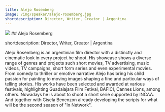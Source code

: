 ```yaml
---
title: Alejo Rosemberg
image: /img/speaker/alejo-rosemberg.jpg
shortdescription: Director, Writer, Creator | Argentina
---
```

<img src="/img/speaker/alejo-rosemberg.jpg">
## Alejo Rosemberg

shortdescription: Director, Writer, Creator | Argentina

Alejo Rosemberg is an argentinian film director with a distinctly and cinematic look in every project he shoot. His showcase shows a diverse range of genres and projects such short movies, TV advertising, music videos, TV campaigns, short form series and even experimental movies. From comedy to thriller or emotive narrative Alejo has bring his child passion for painting to moving images shaping a fine and particular ways of telling stories. His works have been selected and awarded at various festivals, highlighting Guadalajara Film Fetival, BAFICI, Cannes Lions, among others. Nowadays he is about to shoot a short serie supported by INCAA. And together with Gisela Benenzon already developing the scripts for what will be the second season of "In Network".
